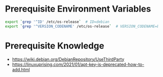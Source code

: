 # Prerequisite Environment Variables

```sh
export `grep '^ID' /etc/os-release`  # ID=debian
export `grep '^VERSION_CODENAME' /etc/os-release`  # VERSION_CODENAME=bookworm
```

# Prerequisite Knowledge

- https://wiki.debian.org/DebianRepository/UseThirdParty
- https://linuxuprising.com/2021/01/apt-key-is-deprecated-how-to-add.html
